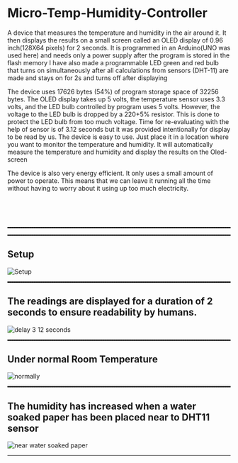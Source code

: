 # Micro-Temp-Humidity-Controller
A device that measures the temperature and humidity in the air around it. It then displays the results on a small screen called an OLED display of 0.96 inch(128X64 pixels) for 2 seconds. It is programmed in an Arduino(UNO was used here) and needs only a power supply after the program is stored in the flash memory I have also made a programmable LED green and red bulb that turns on simultaneously after all calculations from sensors (DHT-11) are made and stays on for 2s and turns off after displaying

The device uses 17626 bytes (54%) of program storage space of 32256 bytes. The OLED display takes up 5 volts, the temperature sensor uses 3.3 volts, and the LED bulb controlled by program uses 5 volts. However, the voltage to the LED bulb is dropped by a 220+5% resistor. This is done to protect the LED bulb from too much voltage. Time for re-evaluating with the help of sensor is of 3.12 seconds but it was provided intentionally for display to be read by us.
The device is easy to use. Just place it in a location where you want to monitor the temperature and humidity. It will automatically measure the temperature and humidity and
display the results on the Oled-screen

The device is also very energy efficient. It only uses a small amount of power to operate. This means that we can leave it running all the time without having to worry about it using up too much electricity.

<br>
<br>
<br>
<hr style="border: 1px dashed black;">
<hr style="border: 1px dashed black;">

<h2>Setup</h2> 

![Setup](https://github.com/guptuv/Micro-Temp-Humidity-Controller/assets/116263507/7b1e9860-e388-47c7-a0f5-b203c0cd8788)
<hr style="border: 1px dashed black;">

<h2>The readings are displayed for a duration of 2 seconds to ensure readability by humans.</h2>

![delay 3 12 seconds](https://github.com/guptuv/Micro-Temp-Humidity-Controller/assets/116263507/b0323e61-1169-48e9-9e04-8b92846b86df)
<hr style="border: 1px dashed black;">

<h2>Under normal Room Temperature</h2>

![normally](https://github.com/guptuv/Micro-Temp-Humidity-Controller/assets/116263507/c9d144bc-9802-4f60-8843-f5c7af268355)
<hr style="border: 1px dashed black;">

<h2>The humidity has increased when a water soaked paper has been placed near to DHT11 sensor</h2>

![near water soaked paper](https://github.com/guptuv/Micro-Temp-Humidity-Controller/assets/116263507/0116af92-c9e6-4511-9bea-9a56e29d6f1f)

---------------------------------------------------------------------------------------------------------------------------------------------------------------------------------------------------------------------

